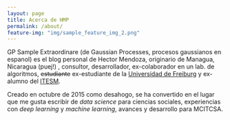 ```yaml
---
layout: page
title: Acerca de HMP
permalink: /about/
feature-img: "img/sample_feature_img_2.png"
---
```


GP Sample Extraordinare (de Gaussian Processes, procesos gaussianos en espanol) es el blog personal de Hector Mendoza, originario de Managua, Nicaragua (puej!) , consultor, desarrollador, ex-colaborador en un lab. de algoritmos, ~~estudiante~~ ex-estudiante de la [Universidad de Freiburg](http://www.tf.uni-freiburg.de/faculty) y ex-alumno del [ITESM](http://mty.itesm.edu.mx).

Creado en octubre de 2015 como desahogo, se ha convertido en el lugar que me gusta escribir de _data science_ para ciencias sociales, experiencias con _deep learning_ y _machine learning_, avances y desarrollo para MCITCSA.
